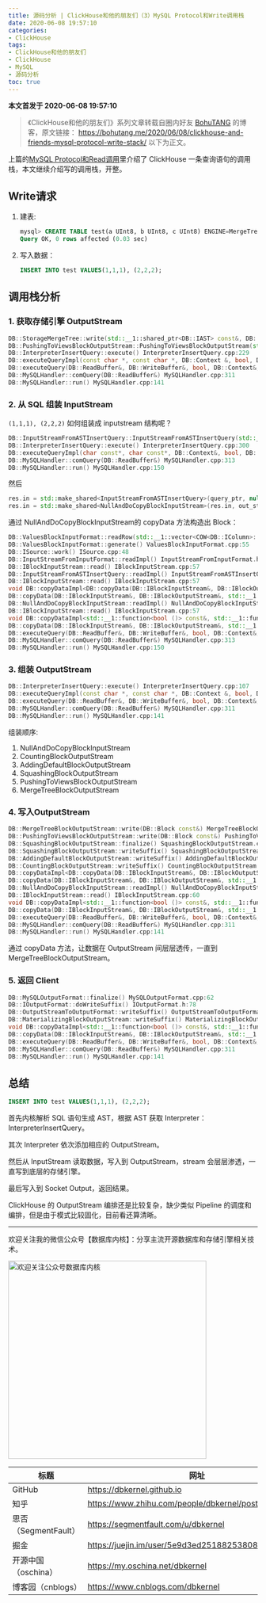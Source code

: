 ```yaml
---
title: 源码分析 | ClickHouse和他的朋友们（3）MySQL Protocol和Write调用栈
date: 2020-06-08 19:57:10
categories:
- ClickHouse
tags:
- ClickHouse和他的朋友们
- ClickHouse
- MySQL
- 源码分析
toc: true
---
```


<!-- more -->

**本文首发于 2020-06-08 19:57:10**

>《ClickHouse和他的朋友们》系列文章转载自圈内好友 [BohuTANG](https://bohutang.me/) 的博客，原文链接：
>https://bohutang.me/2020/06/08/clickhouse-and-friends-mysql-protocol-write-stack/
>以下为正文。

上篇的[MySQL Protocol和Read调用](https://dbkernel.github.io/2020/06/07/clickhouse-and-friends-02-mysql-protocol-read-stack/)里介绍了 ClickHouse 一条查询语句的调用栈，本文继续介绍写的调用栈，开整。

## **Write请求**

1. 建表:

   ```sql
   mysql> CREATE TABLE test(a UInt8, b UInt8, c UInt8) ENGINE=MergeTree() PARTITION BY (a, b) ORDER BY c;
   Query OK, 0 rows affected (0.03 sec)
   ```

2. 写入数据：

   ```sql
   INSERT INTO test VALUES(1,1,1), (2,2,2);
   ```

## **调用栈分析**

### 1. 获取存储引擎 OutputStream

```cpp
DB::StorageMergeTree::write(std::__1::shared_ptr<DB::IAST> const&, DB::Context const&) StorageMergeTree.cpp:174
DB::PushingToViewsBlockOutputStream::PushingToViewsBlockOutputStream(std::__1::shared_ptr<DB::IStorage> const&, DB::Context const&, std::__1::shared_ptr<DB::IAST> const&, bool) PushingToViewsBlockOutputStream.cpp:110
DB::InterpreterInsertQuery::execute() InterpreterInsertQuery.cpp:229
DB::executeQueryImpl(const char *, const char *, DB::Context &, bool, DB::QueryProcessingStage::Enum, bool, DB::ReadBuffer *) executeQuery.cpp:364
DB::executeQuery(DB::ReadBuffer&, DB::WriteBuffer&, bool, DB::Context&, std::__1::function<void (std::__1::basic_string<char, std::__1::char_traits<char>, std::__1::allocator<char> > const&, std::__1::basic_string<char, std::__1::char_traits<char>, std::__1::allocator<char> > const&, std::__1::basic_string<char, std::__1::char_traits<char>, std::__1::allocator<char> > const&, std::__1::basic_string<char, std::__1::char_traits<char>, std::__1::allocator<char> > const&)>) executeQuery.cpp:696
DB::MySQLHandler::comQuery(DB::ReadBuffer&) MySQLHandler.cpp:311
DB::MySQLHandler::run() MySQLHandler.cpp:141
```

### 2. 从 SQL 组装 InputStream

`(1,1,1), (2,2,2)` 如何组装成 inputstream 结构呢？

```cpp
DB::InputStreamFromASTInsertQuery::InputStreamFromASTInsertQuery(std::__1::shared_ptr<DB::IAST> const&, DB::ReadBuffer*,
DB::InterpreterInsertQuery::execute() InterpreterInsertQuery.cpp:300
DB::executeQueryImpl(char const*, char const*, DB::Context&, bool, DB::QueryProcessingStage::Enum, bool, DB::ReadBuffer*) executeQuery.cpp:386
DB::MySQLHandler::comQuery(DB::ReadBuffer&) MySQLHandler.cpp:313
DB::MySQLHandler::run() MySQLHandler.cpp:150
```

然后

```cpp
res.in = std::make_shared<InputStreamFromASTInsertQuery>(query_ptr, nullptr, query_sample_block, context, nullptr);
res.in = std::make_shared<NullAndDoCopyBlockInputStream>(res.in, out_streams.at(0));
```

通过 NullAndDoCopyBlockInputStream的 copyData 方法构造出 Block：

```cpp
DB::ValuesBlockInputFormat::readRow(std::__1::vector<COW<DB::IColumn>::mutable_ptr<DB::IColumn>, std::__1::allocator<COW<DB::IColumn>::mutable_ptr<DB::IColumn> > >&, unsigned long) ValuesBlockInputFormat.cpp:93
DB::ValuesBlockInputFormat::generate() ValuesBlockInputFormat.cpp:55
DB::ISource::work() ISource.cpp:48
DB::InputStreamFromInputFormat::readImpl() InputStreamFromInputFormat.h:48
DB::IBlockInputStream::read() IBlockInputStream.cpp:57
DB::InputStreamFromASTInsertQuery::readImpl() InputStreamFromASTInsertQuery.h:31
DB::IBlockInputStream::read() IBlockInputStream.cpp:57
void DB::copyDataImpl<DB::copyData(DB::IBlockInputStream&, DB::IBlockOutputStream&, std::__1::atomic<bool>*)::$_0&, void (&)(DB::Block const&)>(DB::IBlockInputStream&, DB::IBlockOutputStream&, DB::copyData(DB::IBlockInputStream&, DB::IBlockOutputStream&, std::__1::atomic<bool>*)::$_0&, void (&)(DB::Block const&)) copyData.cpp:26
DB::copyData(DB::IBlockInputStream&, DB::IBlockOutputStream&, std::__1::atomic<bool>*) copyData.cpp:62
DB::NullAndDoCopyBlockInputStream::readImpl() NullAndDoCopyBlockInputStream.h:47
DB::IBlockInputStream::read() IBlockInputStream.cpp:57
void DB::copyDataImpl<std::__1::function<bool ()> const&, std::__1::function<void (DB::Block const&)> const&>(DB::IBlockInputStream&, DB::IBlockOutputStream&, std::__1::function<bool ()> const&, std::__1::function<void (DB::Block const&)> const&) copyData.cpp:26
DB::copyData(DB::IBlockInputStream&, DB::IBlockOutputStream&, std::__1::function<bool ()> const&, std::__1::function<void (DB::Block const&)> const&) copyData.cpp:73
DB::executeQuery(DB::ReadBuffer&, DB::WriteBuffer&, bool, DB::Context&, std::__1::function<void (std::__1::basic_string<char, std::__1::char_traits<char>, std::__1::allocator<char> > const&, std::__1::basic_string<char, std::__1::char_traits<char>, std::__1::allocator<char> > const&, std::__1::basic_string<char, std::__1::char_traits<char>, std::__1::allocator<char> > const&, std::__1::basic_string<char, std::__1::char_traits<char>, std::__1::allocator<char> > const&)>) executeQuery.cpp:785
DB::MySQLHandler::comQuery(DB::ReadBuffer&) MySQLHandler.cpp:313
DB::MySQLHandler::run() MySQLHandler.cpp:150
```

### 3. 组装 OutputStream

```cpp
DB::InterpreterInsertQuery::execute() InterpreterInsertQuery.cpp:107
DB::executeQueryImpl(const char *, const char *, DB::Context &, bool, DB::QueryProcessingStage::Enum, bool, DB::ReadBuffer *) executeQuery.cpp:364
DB::executeQuery(DB::ReadBuffer&, DB::WriteBuffer&, bool, DB::Context&, std::__1::function<void (std::__1::basic_string<char, std::__1::char_traits<char>, std::__1::allocator<char> > const&, std::__1::basic_string<char, std::__1::char_traits<char>, std::__1::allocator<char> > const&, std::__1::basic_string<char, std::__1::char_traits<char>, std::__1::allocator<char> > const&, std::__1::basic_string<char, std::__1::char_traits<char>, std::__1::allocator<char> > const&)>) executeQuery.cpp:696
DB::MySQLHandler::comQuery(DB::ReadBuffer&) MySQLHandler.cpp:311
DB::MySQLHandler::run() MySQLHandler.cpp:141
```

组装顺序:

1. NullAndDoCopyBlockInputStream
2. CountingBlockOutputStream
3. AddingDefaultBlockOutputStream
4. SquashingBlockOutputStream
5. PushingToViewsBlockOutputStream
6. MergeTreeBlockOutputStream

### 4. 写入OutputStream

```cpp
DB::MergeTreeBlockOutputStream::write(DB::Block const&) MergeTreeBlockOutputStream.cpp:17
DB::PushingToViewsBlockOutputStream::write(DB::Block const&) PushingToViewsBlockOutputStream.cpp:145
DB::SquashingBlockOutputStream::finalize() SquashingBlockOutputStream.cpp:30
DB::SquashingBlockOutputStream::writeSuffix() SquashingBlockOutputStream.cpp:50
DB::AddingDefaultBlockOutputStream::writeSuffix() AddingDefaultBlockOutputStream.cpp:25
DB::CountingBlockOutputStream::writeSuffix() CountingBlockOutputStream.h:37
DB::copyDataImpl<DB::copyData(DB::IBlockInputStream&, DB::IBlockOutputStream&, std::__1::atomic<bool>*)::<lambda()>&, void (&)(const DB::Block&)>(DB::IBlockInputStream &, DB::IBlockOutputStream &, <lambda()> &, void (&)(const DB::Block &)) copyData.cpp:52
DB::copyData(DB::IBlockInputStream&, DB::IBlockOutputStream&, std::__1::atomic<bool>*) copyData.cpp:138
DB::NullAndDoCopyBlockInputStream::readImpl() NullAndDoCopyBlockInputStream.h:57
DB::IBlockInputStream::read() IBlockInputStream.cpp:60
void DB::copyDataImpl<std::__1::function<bool ()> const&, std::__1::function<void (DB::Block const&)> const&>(DB::IBlockInputStream&, DB::IBlockOutputStream&, std::__1::function<bool ()> const&, std::__1::function<void (DB::Block const&)> const&) copyData.cpp:29
DB::copyData(DB::IBlockInputStream&, DB::IBlockOutputStream&, std::__1::function<bool ()> const&, std::__1::function<void (DB::Block const&)> const&) copyData.cpp:154
DB::executeQuery(DB::ReadBuffer&, DB::WriteBuffer&, bool, DB::Context&, std::__1::function<void (std::__1::basic_string<char, std::__1::char_traits<char>, std::__1::allocator<char> > const&, std::__1::basic_string<char, std::__1::char_traits<char>, std::__1::allocator<char> > const&, std::__1::basic_string<char, std::__1::char_traits<char>, std::__1::allocator<char> > const&, std::__1::basic_string<char, std::__1::char_traits<char>, std::__1::allocator<char> > const&)>) executeQuery.cpp:748
DB::MySQLHandler::comQuery(DB::ReadBuffer&) MySQLHandler.cpp:311
DB::MySQLHandler::run() MySQLHandler.cpp:141
```

通过 copyData 方法，让数据在 OutputStream 间层层透传，一直到 MergeTreeBlockOutputStream。

### 5. 返回 Client

```cpp
DB::MySQLOutputFormat::finalize() MySQLOutputFormat.cpp:62
DB::IOutputFormat::doWriteSuffix() IOutputFormat.h:78
DB::OutputStreamToOutputFormat::writeSuffix() OutputStreamToOutputFormat.cpp:18
DB::MaterializingBlockOutputStream::writeSuffix() MaterializingBlockOutputStream.h:22
void DB::copyDataImpl<std::__1::function<bool ()> const&, std::__1::function<void (DB::Block const&)> const&>(DB::IBlockInputStream&, DB::IBlockOutputStream&, std::__1::function<bool ()> const&, std::__1::function<void (DB::Block const&)> const&) copyData.cpp:52
DB::copyData(DB::IBlockInputStream&, DB::IBlockOutputStream&, std::__1::function<bool ()> const&, std::__1::function<void (DB::Block const&)> const&) copyData.cpp:154
DB::executeQuery(DB::ReadBuffer&, DB::WriteBuffer&, bool, DB::Context&, std::__1::function<void (std::__1::basic_string<char, std::__1::char_traits<char>, std::__1::allocator<char> > const&, std::__1::basic_string<char, std::__1::char_traits<char>, std::__1::allocator<char> > const&, std::__1::basic_string<char, std::__1::char_traits<char>, std::__1::allocator<char> > const&, std::__1::basic_string<char, std::__1::char_traits<char>, std::__1::allocator<char> > const&)>) executeQuery.cpp:748
DB::MySQLHandler::comQuery(DB::ReadBuffer&) MySQLHandler.cpp:311
DB::MySQLHandler::run() MySQLHandler.cpp:141
```

## **总结**

```sql
INSERT INTO test VALUES(1,1,1), (2,2,2);
```

首先内核解析 SQL 语句生成 AST，根据 AST 获取 Interpreter：InterpreterInsertQuery。

其次 Interpreter 依次添加相应的 OutputStream。

然后从 InputStream 读取数据，写入到 OutputStream，stream 会层层渗透，一直写到底层的存储引擎。

最后写入到 Socket Output，返回结果。

ClickHouse 的 OutputStream 编排还是比较复杂，缺少类似 Pipeline 的调度和编排，但是由于模式比较固化，目前看还算清晰。

----

欢迎关注我的微信公众号【数据库内核】：分享主流开源数据库和存储引擎相关技术。

<img src="https://dbkernel-1306518848.cos.ap-beijing.myqcloud.com/wechat/my-wechat-official-account.png" width="400" height="400" alt="欢迎关注公众号数据库内核" align="center"/>

| 标题                 | 网址                                                  |
| -------------------- | ----------------------------------------------------- |
| GitHub               | https://dbkernel.github.io                            |
| 知乎                 | https://www.zhihu.com/people/dbkernel/posts           |
| 思否（SegmentFault） | https://segmentfault.com/u/dbkernel                   |
| 掘金                 | https://juejin.im/user/5e9d3ed251882538083fed1f/posts |
| 开源中国（oschina）  | https://my.oschina.net/dbkernel                       |
| 博客园（cnblogs）    | https://www.cnblogs.com/dbkernel                      |